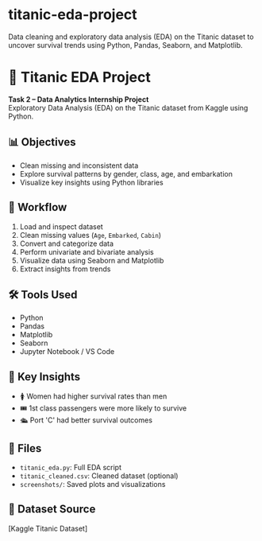 # titanic-eda-project
Data cleaning and exploratory data analysis (EDA) on the Titanic dataset to uncover survival trends using Python, Pandas, Seaborn, and Matplotlib.

# 🚢 Titanic EDA Project

**Task 2 – Data Analytics Internship Project**  
Exploratory Data Analysis (EDA) on the Titanic dataset from Kaggle using Python.

## 📊 Objectives
- Clean missing and inconsistent data
- Explore survival patterns by gender, class, age, and embarkation
- Visualize key insights using Python libraries

## 🔁 Workflow
1. Load and inspect dataset
2. Clean missing values (`Age`, `Embarked`, `Cabin`)
3. Convert and categorize data
4. Perform univariate and bivariate analysis
5. Visualize data using Seaborn and Matplotlib
6. Extract insights from trends

## 🛠️ Tools Used
- Python
- Pandas
- Matplotlib
- Seaborn
- Jupyter Notebook / VS Code

## 📌 Key Insights
- 🚺 Women had higher survival rates than men
- 🎟️ 1st class passengers were more likely to survive
- 🛳️ Port 'C' had better survival outcomes

## 📁 Files
- `titanic_eda.py`: Full EDA script
- `titanic_cleaned.csv`: Cleaned dataset (optional)
- `screenshots/`: Saved plots and visualizations


## 📎 Dataset Source
[Kaggle Titanic Dataset]
